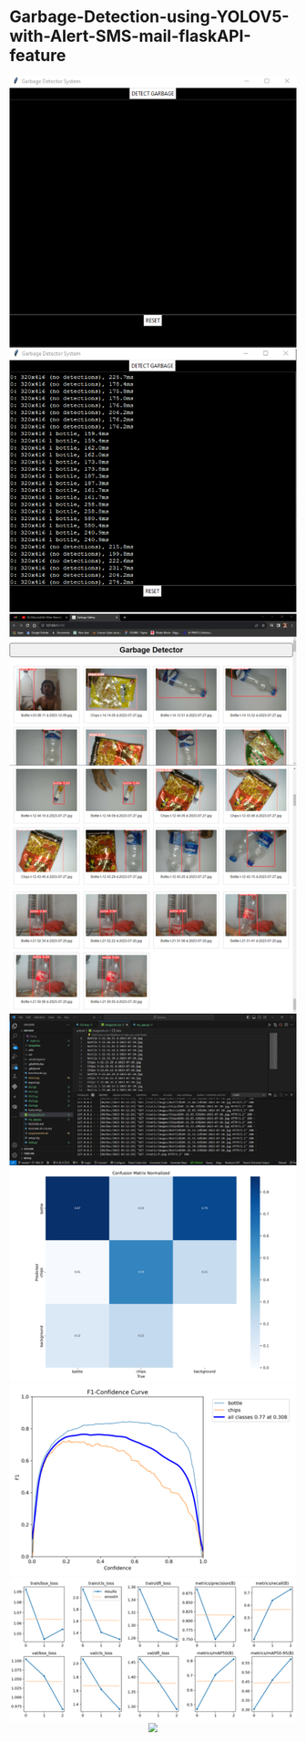 # Garbage-Detection-using-YOLOV5-with-Alert-SMS-mail-flaskAPI-feature

<div align="center">
  <img src="img/1.png" alt="Initial Page">
  <img src="img/2.png" alt="Running phase">
  <img src="img/3.png" alt="Flask Api Hosting">
  <img src="img/4.png" >
  <img src="img/5.png" >
  <img src="img/6.png" >
  <img src="img/7 (1).png" >
  <img src="img/7 (2).png" >
  <img src="img/7 (3).png" >
  <img src="img/7 (4).png" >
  
  
</div>
